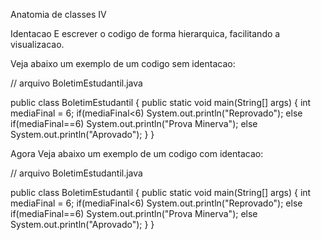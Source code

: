 
Anatomia de classes IV

Identacao
E escrever o codigo de forma hierarquica, facilitando a visualizacao.

Veja abaixo um exemplo de um codigo sem identacao:

// arquivo BoletimEstudantil.java

public class BoletimEstudantil {
public static void main(String[] args) {
int mediaFinal = 6;
if(mediaFinal<6)
System.out.println("Reprovado");
else if(mediaFinal==6)
System.out.println("Prova Minerva");
else
System.out.println("Aprovado");
}
}

Agora Veja abaixo um exemplo de um codigo com identacao:

// arquivo BoletimEstudantil.java

public class BoletimEstudantil {
    public static void main(String[] args) {
        int mediaFinal = 6;
            if(mediaFinal<6)
                System.out.println("Reprovado");
            else if(mediaFinal==6)
                System.out.println("Prova Minerva");
            else
                System.out.println("Aprovado");
    }
}
